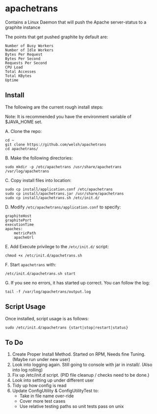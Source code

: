 apachetrans
===========

Contains a Linux Daemon that will push the Apache server-status to a graphite instance 

The points that get pushed graphite by default are:

    Number of Busy Workers
    Number of Idle Workers
    Bytes Per Request
    Bytes Per Second
    Requests Per Second
    CPU Load
    Total Accesses
    Total KBytes
    Uptime


Install
-------------
The following are the current rough install steps:

Note: It is recommended you have the environment variable of $JAVA_HOME set.

A. Clone the repo:

    cd ~
    git clone https://github.com/welsh/apachetrans
    cd apachetrans/

B. Make the following directories:

    sudo mkdir -p /etc/apachetrans /usr/share/apachetrans /var/log/apachetrans

C. Copy install files into location:

    sudo cp install/application.conf /etc/apachetrans
    sudo cp install/apachetrans.jar /usr/share/apachetrans
    sudo cp install/apachetrans.sh /etc/init.d/

D. Modify `/etc/apachetrans/application.conf` to specify:

    graphiteHost
    graphitePort
    executionTime
    apaches:
        metricPath
        apacheUrl

E. Add Execute privilege to the `/etc/init.d/` script:

    chmod +x /etc/init.d/apachetrans.sh

F. Start `apachetrans` with:

    /etc/init.d/apachetrans.sh start
    
G. If you see no errors, it has started up correct. You can follow the log:

    tail -f /var/log/apachetrans/output.log


Script Usage
-------------
Once installed, script usage is as follows:

    sudo /etc/init.d/apachetrans {start|stop|restart|status}


To Do
-------------
1. Create Proper Install Method. Started on RPM, Needs fine Tuning. (Maybe run under new user)
2. Look into logging again. Still going to console with jar in install/. (Also into log rolling)
3. Fix up /etc/init.d script. (PID file cleanup / checks need to be done.)
4. Look into setting up under different user
5. Tidy up how config is read
6. Update ConfigUtility & ConfigUtilityTest to:
    - Take in file name over-ride
    - Cover more test cases
    - Use relative testing paths so unit tests pass on unix

